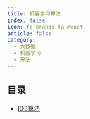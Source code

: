 ```yaml
---
title: 机器学习算法
index: false
icon: fa-brands fa-react
article: false
category:
  - 大数据
  - 机器学习
  - 算法
---
```



## 目录

- [ID3算法](ID3Algorithm.md)
